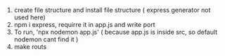 1. create file structure and install file structure ( express generator not used here)
2. npm i express, requirre it in app.js and write port
3. To run, 'npx nodemon app.js' ( because app.js is inside src, so default nodemon cant find it )
4. make routs
